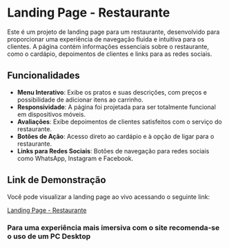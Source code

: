 # Landing Page - Restaurante

Este é um projeto de landing page para um restaurante, desenvolvido para proporcionar uma experiência de navegação fluida e intuitiva para os clientes. A página contém informações essenciais sobre o restaurante, como o cardápio, depoimentos de clientes e links para as redes sociais.

## Funcionalidades

- **Menu Interativo**: Exibe os pratos e suas descrições, com preços e possibilidade de adicionar itens ao carrinho.
- **Responsividade**: A página foi projetada para ser totalmente funcional em dispositivos móveis.
- **Avaliações**: Exibe depoimentos de clientes satisfeitos com o serviço do restaurante.
- **Botões de Ação**: Acesso direto ao cardápio e à opção de ligar para o restaurante.
- **Links para Redes Sociais**: Botões de navegação para redes sociais como WhatsApp, Instagram e Facebook.

## Link de Demonstração

Você pode visualizar a landing page ao vivo acessando o seguinte link:

[Landing Page - Restaurante](https://viniciusprogrammer.github.io/landing-page/)

### Para uma experiência mais imersiva com o site recomenda-se o uso de um PC Desktop
